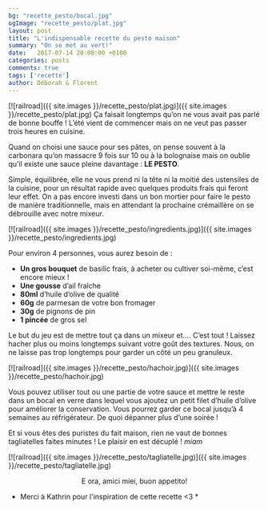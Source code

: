 ```yaml
---
bg: "recette_pesto/bocal.jpg"
ogImage: "recette_pesto/plat.jpg"
layout: post
title: "L'indispensable recette du pesto maison"
summary: "On se met au vert!"
date:   2017-07-14 20:00:00 +0100
categories: posts
comments: true
tags: ['recette']
author: Déborah & Florent
---
```

[![railroad]({{ site.images }}/recette_pesto/plat.jpg)]({{ site.images }}/recette_pesto/plat.jpg)
Ça faisait longtemps qu’on ne vous avait pas parlé de bonne bouffe ! L’été vient de commencer mais on ne veut pas passer trois heures en cuisine. 

Quand on choisi une sauce pour ses pâtes, on pense souvent à la carbonara qu’on massacre 9 fois sur 10 ou à la bolognaise mais on oublie qu’il existe une sauce pleine davantage : **LE PESTO**. 

Simple, équilibrée, elle ne vous prend ni la tête ni la moitié des ustensiles de la cuisine, pour un résultat rapide avec quelques produits frais qui feront leur effet. On a pas encore investi dans un bon mortier pour faire le pesto de manière traditionnelle, mais en attendant la prochaine crémaillère on se débrouille avec notre mixeur.

[![railroad]({{ site.images }}/recette_pesto/ingredients.jpg)]({{ site.images }}/recette_pesto/ingredients.jpg)

Pour environ 4 personnes, vous aurez besoin de : 

+ **Un gros bouquet** de basilic frais, à acheter ou cultiver soi-même, c’est encore mieux !
+ **Une gousse** d’ail fraîche
+ **80ml** d’huile d’olive de qualité
+ **60g** de parmesan de votre bon fromager 
+ **30g** de pignons de pin 
+ **1 pincée** de gros sel 

Le but du jeu est de mettre tout ça dans un mixeur et…. C’est tout ! Laissez hacher plus ou moins longtemps suivant votre goût des textures. Nous, on ne laisse pas trop longtemps pour garder un côté un peu granuleux.

[![railroad]({{ site.images }}/recette_pesto/hachoir.jpg)]({{ site.images }}/recette_pesto/hachoir.jpg)

Vous pouvez utiliser tout ou une partie de votre sauce et mettre le reste dans un bocal en verre dans lequel vous ajoutez un petit filet d’huile d’olive pour améliorer la conservation. Vous pourrez garder ce bocal jusqu’à 4 semaines au réfrigérateur. De quoi dépanner plus d’une soirée !

Et si vous êtes des puristes du fait maison, rien ne vaut de bonnes tagliatelles faites minutes ! Le plaisir en est décuplé ! *miam*

[![railroad]({{ site.images }}/recette_pesto/tagliatelle.jpg)]({{ site.images }}/recette_pesto/tagliatelle.jpg)

<p style="text-align:center";>E ora, amici miei, buon appetito!</p>




* Merci à Kathrin pour l'inspiration de cette recette <3 *



